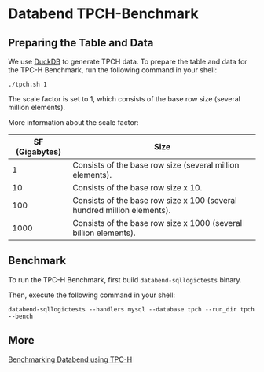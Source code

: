 # Databend TPCH-Benchmark


## Preparing the Table and Data

We use [DuckDB](https://duckdb.org/docs/installation/) to generate TPCH data.
To prepare the table and data for the TPC-H Benchmark, run the following command in your shell:

```shell
./tpch.sh 1
```
The scale factor is set to 1, which consists of the base row size (several million elements).

More information about the scale factor:

| SF (Gigabytes) | Size                                                                    |
|----------------|-------------------------------------------------------------------------|
| 1              | Consists of the base row size (several million elements).               |
| 10             | Consists of the base row size x 10.                                     |
| 100            | Consists of the base row size x 100 (several hundred million elements). |
| 1000           | Consists of the base row size x 1000 (several billion elements).        |



## Benchmark

To run the TPC-H Benchmark, first build `databend-sqllogictests` binary.

Then, execute the following command in your shell:

```shell
databend-sqllogictests --handlers mysql --database tpch --run_dir tpch --bench
```

## More

[Benchmarking Databend using TPC-H](https://www.databend.com/blog/2022/08/08/benchmark-tpc-h)